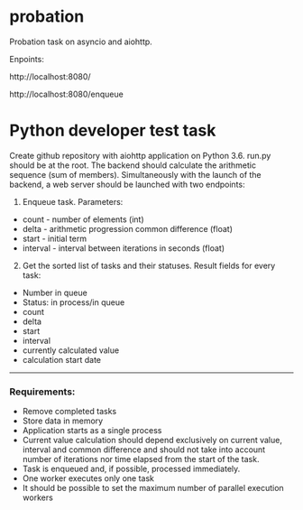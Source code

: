 # probation

Probation task on asyncio and aiohttp.

Enpoints:

http://localhost:8080/

http://localhost:8080/enqueue

Python developer test task
==============

Create github repository with aiohttp application on Python 3.6. run.py should be at the root. The backend should calculate the arithmetic sequence (sum of members). Simultaneously with the launch of the backend, a web server should be launched with two endpoints:
1. Enqueue task. Parameters:
- count - number of elements (int)
- delta - arithmetic progression common difference (float)
- start - initial term
- interval - interval between iterations in seconds (float)

2. Get the sorted list of tasks and their statuses. Result fields for every task:
- Number in queue
- Status: in process/in queue
- count
- delta
- start
- interval
- currently calculated value
- calculation start date

--------

### Requirements:
- Remove completed tasks
- Store data in memory
- Application starts as a single process
- Current value calculation should depend exclusively on current value, interval and common difference and should not take into account number of iterations nor time elapsed from the start of the task.
- Task is enqueued and, if possible, processed immediately.
- One worker executes only one task
- It should be possible to set the maximum number of parallel execution workers

